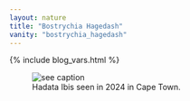 ```yaml
---
layout: nature
title: "Bostrychia Hagedash"
vanity: "bostrychia_hagedash"
---
```


{% include blog_vars.html %}

<figure class="center_children">
  <img src="{{resources_path_nature}}/2024-07-hadata-ibis.png" alt="see caption" />
  <figcaption>Hadata Ibis seen in 2024 in Cape Town.</figcaption>
</figure>
